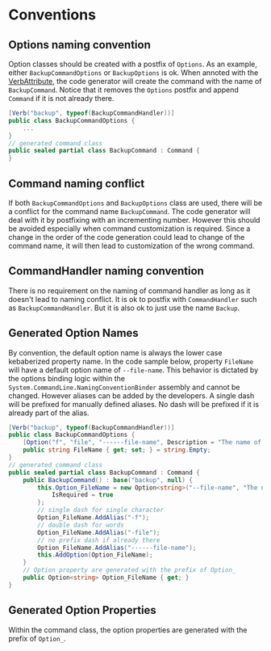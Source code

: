 # Conventions

## Options naming convention
Option classes should be created with a postfix of `Options`.   As an example, either `BackupCommandOptions` or `BackupOptions` is ok.  When annoted with the [VerbAttribute](../Albatross.CommandLine/VerbAttribute.cs), the code generator will create the command with the name of `BackupCommand`.  Notice that it removes the `Options` postfix and append `Command` if it is not already there.  
```csharp
[Verb("backup", typeof(BackupCommandHandler))]
public class BackupCommandOptions {
	...
}
// generated command class
public sealed partial class BackupCommand : Command {
}	
```
## Command naming conflict
If both `BackupCommandOptions` and `BackupOptions` class are used, there will be a conflict for the command name `BackupCommand`.  The code generator will deal with it by postfixing with an incrementing number.  However this should be avoided especially when command customization is required.  Since a change in the order of the code generation could lead to change of the command name, it will then lead to customization of the wrong command.

## CommandHandler naming convention
There is no requirement on the naming of command handler as long as it doesn't lead to naming conflict.  It is ok to postfix with `CommandHandler` such as `BackupCommandHandler`.  But it is also ok to just use the name `Backup`.

## Generated Option Names
By convention, the default option name is always the lower case kebaberized property name.  In the code sample below, property `FileName` will have a default option name of `--file-name`.  This behavior is dictated by the options binding logic within the `System.CommandLine.NamingConventionBinder` assembly and cannot be changed.  However aliases can be added by the developers.  A single dash will be prefixed for manually defined aliases.  No dash will be prefixed if it is already part of the alias.
```csharp
[Verb("backup", typeof(BackupCommandHandler))]
public class BackupCommandOptions {
	[Option("f", "file", "------file-name", Description = "The name of the file to backup")]
	public string FileName { get; set; } = string.Empty;
}
// generated command class
public sealed partial class BackupCommand : Command {
	public BackupCommand() : base("backup", null) {
		this.Option_FileName = new Option<string>("--file-name", "The name of the file to backup") {
			IsRequired = true
		};
		// single dash for single character
		Option_FileName.AddAlias("-f");
		// double dash for words
		Option_FileName.AddAlias("-file");
		// no prefix dash if already there
		Option_FileName.AddAlias("------file-name");
		this.AddOption(Option_FileName);
	}
	// Option property are generated with the prefix of Option_
	public Option<string> Option_FileName { get; }
}
```

## Generated Option Properties
Within the command class, the option properties are generated with the prefix of `Option_`.  
